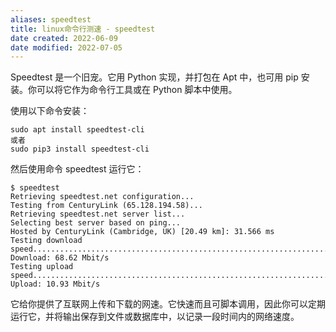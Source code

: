 ```yaml
---
aliases: speedtest
title: linux命令行测速 - speedtest
date created: 2022-06-09
date modified: 2022-07-05
---
```


Speedtest 是一个旧宠。它用 Python 实现，并打包在 Apt 中，也可用 pip 安装。你可以将它作为命令行工具或在 Python 脚本中使用。

使用以下命令安装：

```
sudo apt install speedtest-cli
或者
sudo pip3 install speedtest-cli
```

然后使用命令 speedtest 运行它：

```
$ speedtest
Retrieving speedtest.net configuration...
Testing from CenturyLink (65.128.194.58)...
Retrieving speedtest.net server list...
Selecting best server based on ping...
Hosted by CenturyLink (Cambridge, UK) [20.49 km]: 31.566 ms
Testing download speed................................................................................
Download: 68.62 Mbit/s
Testing upload speed......................................................................................................
Upload: 10.93 Mbit/s
```

它给你提供了互联网上传和下载的网速。它快速而且可脚本调用，因此你可以定期运行它，并将输出保存到文件或数据库中，以记录一段时间内的网络速度。
